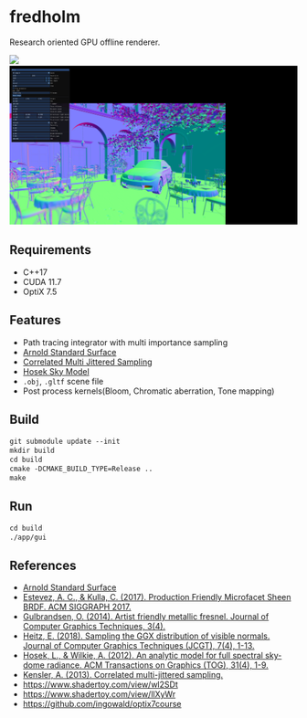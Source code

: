 # fredholm

Research oriented GPU offline renderer.

![](img/rtcamp8.png)
![](img/gui.jpg)

## Requirements

* C++17
* CUDA 11.7
* OptiX 7.5

## Features

* Path tracing integrator with multi importance sampling
* [Arnold Standard Surface](https://autodesk.github.io/standard-surface/)
* [Correlated Multi Jittered Sampling](https://graphics.pixar.com/library/MultiJitteredSampling/#:~:text=Abstract%3A,to%20which%20they%20are%20prone.)
* [Hosek Sky Model](https://cgg.mff.cuni.cz/projects/SkylightModelling/)
* `.obj`, `.gltf` scene file
* Post process kernels(Bloom, Chromatic aberration, Tone mapping)

## Build

```
git submodule update --init
mkdir build
cd build
cmake -DCMAKE_BUILD_TYPE=Release ..
make
```

## Run

```
cd build
./app/gui
```

## References

* [Arnold Standard Surface](https://autodesk.github.io/standard-surface/)
* [Estevez, A. C., & Kulla, C. (2017). Production Friendly Microfacet Sheen BRDF. ACM SIGGRAPH 2017.](http://www.aconty.com/pdf/s2017_pbs_imageworks_sheen.pdf)
* [Gulbrandsen, O. (2014). Artist friendly metallic fresnel. Journal of Computer Graphics Techniques, 3(4).](https://jcgt.org/published/0003/04/03/)
* [Heitz, E. (2018). Sampling the GGX distribution of visible normals. Journal of Computer Graphics Techniques (JCGT), 7(4), 1-13.](https://jcgt.org/published/0007/04/01/)
* [Hosek, L., & Wilkie, A. (2012). An analytic model for full spectral sky-dome radiance. ACM Transactions on Graphics (TOG), 31(4), 1-9.](https://cgg.mff.cuni.cz/projects/SkylightModelling/)
* [Kensler, A. (2013). Correlated multi-jittered sampling.](https://graphics.pixar.com/library/MultiJitteredSampling/#:~:text=Abstract%3A,to%20which%20they%20are%20prone.)
* https://www.shadertoy.com/view/wl2SDt
* https://www.shadertoy.com/view/llXyWr
* https://github.com/ingowald/optix7course